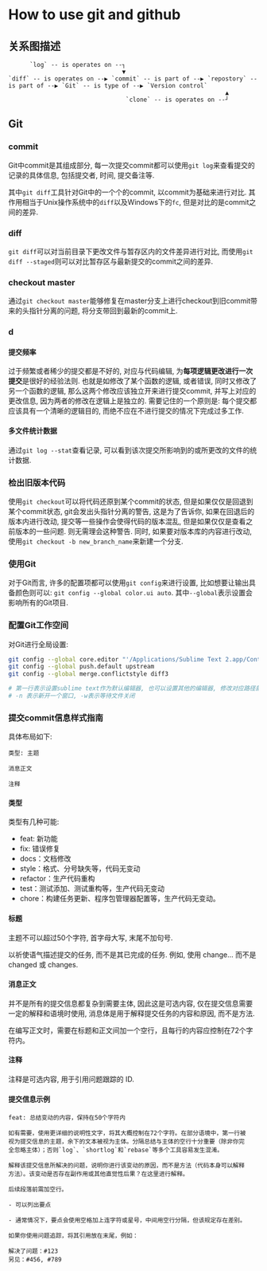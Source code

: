 # How to use git and github

## 关系图描述

```
      `log` -- is operates on --┐
                                ▼
`diff` -- is operates on --▶ `commit` -- is part of --▶ `repostory` -- is part of --▶ `Git` -- is type of --▶ `Version control`
                                                             ▲
                                 `clone` -- is operates on --┘
```

## Git

### commit

Git中commit是其组成部分, 每一次提交commit都可以使用`git log`来查看提交的记录的具体信息, 包括提交者, 时间, 提交备注等.

其中`git diff`工具针对Git中的一个个的commit, 以commit为基础来进行对比. 其作用相当于Unix操作系统中的`diff`以及Windows下的`fc`, 但是对比的是commit之间的差异.

### diff

`git diff`可以对当前目录下更改文件与暂存区内的文件差异进行对比, 而使用`git diff --staged`则可以对比暂存区与最新提交的commit之间的差异.

### checkout master

通过`git checkout master`能够修复在master分支上进行checkout到旧commit带来的头指针分离的问题, 将分支带回到最新的commit上.
### d

#### 提交频率

过于频繁或者稀少的提交都是不好的, 对应与代码编辑, 为**每项逻辑更改进行一次提交**是很好的经验法则. 也就是如修改了某个函数的逻辑, 或者错误, 同时又修改了另一个函数的逻辑, 那么这两个修改应该独立开来进行提交commit, 并写上对应的更改信息, 因为两者的修改在逻辑上是独立的. 需要记住的一个原则是: 每个提交都应该具有一个清晰的逻辑目的, 而绝不应在不进行提交的情况下完成过多工作.

#### 多文件统计数据

通过`git log --stat`查看记录, 可以看到该次提交所影响到的或所更改的文件的统计数据.

### 检出旧版本代码

使用`git checkout`可以将代码还原到某个commit的状态, 但是如果仅仅是回退到某个commit状态, git会发出头指针分离的警告, 这是为了告诉你, 如果在回退后的版本内进行改动, 提交等一些操作会使得代码的版本混乱, 但是如果仅仅是查看之前版本的一些问题. 则无需理会这种警告. 同时, 如果要对版本库的内容进行改动, 使用`git checkout -b new_branch_name`来新建一个分支.

### 使用Git

对于Git而言, 许多的配置项都可以使用`git config`来进行设置, 比如想要让输出具备颜色则可以: `git config --global color.ui auto`. 其中`--global`表示设置会影响所有的Git项目.

### 配置Git工作空间

对Git进行全局设置:

```bash
git config --global core.editor "'/Applications/Sublime Text 2.app/Contents/SharedSupport/bin/subl' -n -w"
git config --global push.default upstream
git config --global merge.conflictstyle diff3

# 第一行表示设置sublime text作为默认编辑器, 也可以设置其他的编辑器, 修改对应路径就好
# -n 表示新开一个窗口, -w表示等待文件关闭
```

### 提交commit信息样式指南

具体布局如下:

```
类型: 主题

消息正文

注释
```

#### 类型

类型有几种可能:

- feat: 新功能
- fix: 错误修复
- docs：文档修改
- style：格式、分号缺失等，代码无变动
- refactor：生产代码重构
- test：测试添加、测试重构等，生产代码无变动
- chore：构建任务更新、程序包管理器配置等，生产代码无变动。

#### 标题

主题不可以超过50个字符, 首字母大写, 末尾不加句号.

以祈使语气描述提交的任务, 而不是其已完成的任务. 例如, 使用 change... 而不是 changed 或 changes.

#### 消息正文

并不是所有的提交信息都复杂到需要主体, 因此这是可选内容, 仅在提交信息需要一定的解释和语境时使用, 消息体是用于解释提交任务的内容和原因, 而不是方法.

在编写正文时，需要在标题和正文间加一个空行，且每行的内容应控制在72个字符内。

#### 注释

注释是可选内容, 用于引用问题跟踪的 ID.

#### 提交信息示例

```
feat: 总结变动的内容，保持在50个字符内

如有需要，使用更详细的说明性文字，将其大概控制在72个字符。在部分语境中，第一行被
视为提交信息的主题，余下的文本被视为主体。分隔总结与主体的空行十分重要（除非你完
全忽略主体）；否则`log`、`shortlog`和`rebase`等多个工具容易发生混淆。

解释该提交信息所解决的问题，说明你进行该变动的原因，而不是方法（代码本身可以解释
方法）。该变动是否存在副作用或其他直觉性后果？在这里进行解释。

后续段落前需加空行。

- 可以列出要点

- 通常情况下，要点会使用空格加上连字符或星号，中间用空行分隔，但该规定存在差别。

如果你使用问题追踪，将其引用放在末尾，例如：

解决了问题：#123
另见：#456, #789
```